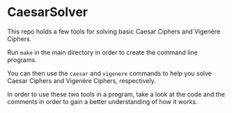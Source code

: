 # CaesarSolver
This repo holds a few tools for solving basic Caesar Ciphers and Vigenère Ciphers.

Run `make` in the main directory in order to create the command line programs.

You can then use the `caesar` and `vigenere` commands to help you solve Caesar Ciphers and Vigenère Ciphers, respectively.

In order to use these two tools in a program, take a look at the code and the comments in order to gain a better understanding of how it works.
